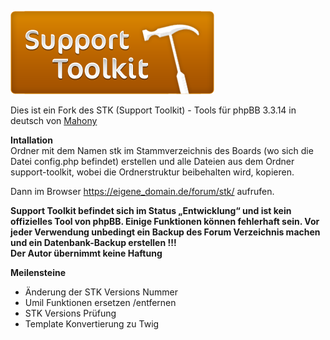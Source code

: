 [![Support Toolkit](stk/images/support_toolkit_logo_large.png)](https://github.com/wintstar/support-toolkit/ "Support Toolkit")

Dies ist ein Fork des STK (Support Toolkit) - Tools für phpBB 3.3.14 in deutsch von [Mahony](http://phpbb3-support.square7.ch/viewtopic.php?p=5058 "STK für phpBB3.3.14")

**Intallation**  
Ordner mit dem Namen stk im Stammverzeichnis des Boards (wo sich die Datei config.php befindet) erstellen und alle Dateien aus dem Ordner support-toolkit, wobei die Ordnerstruktur beibehalten wird, kopieren.

Dann im Browser https://eigene_domain.de/forum/stk/ aufrufen.

**Support Toolkit befindet sich im Status „Entwicklung“ und ist kein offizielles Tool von phpBB. Einige Funktionen können fehlerhaft sein. Vor jeder Verwendung unbedingt ein Backup des Forum Verzeichnis machen und ein Datenbank-Backup erstellen !!!**  
**Der Autor übernimmt keine Haftung**

**Meilensteine**
* Änderung der STK Versions Nummer
* Umil Funktionen ersetzen /entfernen
* STK Versions Prüfung
* Template Konvertierung zu Twig
